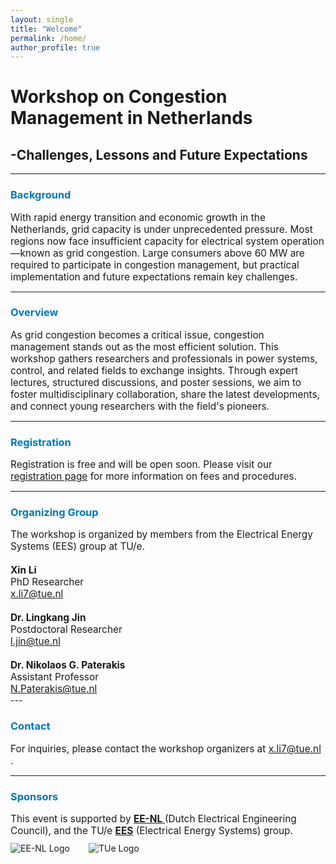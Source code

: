 ```yaml
---
layout: single
title: "Welcome"
permalink: /home/
author_profile: true
---
```


# Workshop on Congestion Management in Netherlands  
## -Challenges, Lessons and Future Expectations

---

### <span style="color:#0077b6;">Background</span>

<div style="font-size:1.1em;">
With rapid energy transition and economic growth in the Netherlands, grid capacity is under unprecedented pressure. Most regions now face insufficient capacity for electrical system operation—known as grid congestion. Large consumers above 60 MW are required to participate in congestion management, but practical implementation and future expectations remain key challenges.
</div>

---

### <span style="color:#0077b6;">Overview</span>

<div style="font-size:1.1em;">
As grid congestion becomes a critical issue, congestion management stands out as the most efficient solution. This workshop gathers researchers and professionals in power systems, control, and related fields to exchange insights. Through expert lectures, structured discussions, and poster sessions, we aim to foster multidisciplinary collaboration, share the latest developments, and connect young researchers with the field's pioneers.
</div>

---



### <span style="color:#0077b6;">Registration</span>

<div style="font-size:1.1em;">
Registration is free and will be open soon. Please visit our <a href="/registration">registration page</a> for more information on fees and procedures. 
</div>

---
### <span style="color:#0077b6;">Organizing Group</span>

<div style="font-size:1.1em;">
The workshop is organized by members from the Electrical Energy Systems (EES) group at TU/e.<br><br>
<b>Xin Li</b><br>
PhD Researcher<br>
<a href="mailto:x.li7@tue.nl">x.li7@tue.nl</a><br><br>
<b>Dr. Lingkang Jin</b><br>
Postdoctoral Researcher<br>
<a href="mailto:l.jin@tue.nl">l.jin@tue.nl</a><br><br>
<b>Dr. Nikolaos G. Paterakis</b><br>
Assistant Professor<br>
<a href="mailto:N.Paterakis@tue.nl">N.Paterakis@tue.nl</a>
</div>
---

### <span style="color:#0077b6;">Contact</span>

<div style="font-size:1.1em;">
For inquiries, please contact the workshop organizers at <a href="mailto:x.li7@tue.nl">x.li7@tue.nl</a> .
</div>

---

### <span style="color:#0077b6;">Sponsors</span>

<div style="font-size:1.1em;">
This event is supported by <b><a href="https://ee-nl.nl/" target="_blank" style="color:inherit; text-decoration:underline;">EE-NL </a></b> (Dutch Electrical Engineering Council), and the TU/e <b><a href="https://www.tue.nl/en/research/research-groups/electrical-energy-systems/" target="_blank" style="color:inherit; text-decoration:underline;">EES</a></b> (Electrical Energy Systems) group.
</div>

<div style="display: flex; gap: 30px; align-items: center; margin-top: 10px;">
  <img src="/congestion-management-nl/assets/images/ee-nl-logo.png" alt="EE-NL Logo" style="max-height:86px; height:auto;">
  <img src="/congestion-management-nl/assets/images/tue-logo.png" alt="TUe Logo" style="max-height:76px; height:auto;">
</div>

